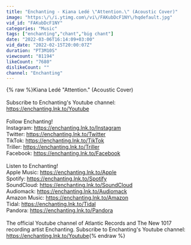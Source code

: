 ```yaml
---
title: "Enchanting - Kiana Ledé \"Attention.\" (Acoustic Cover)"
image: "https:\/\/i.ytimg.com\/vi\/FAKubDcF1NY\/hqdefault.jpg"
vid_id: "FAKubDcF1NY"
categories: "Music"
tags: ["enchanting","chant","big chant"]
date: "2022-03-06T16:14:09+03:00"
vid_date: "2022-02-15T20:00:07Z"
duration: "PT3M10S"
viewcount: "81194"
likeCount: "7680"
dislikeCount: ""
channel: "Enchanting"
---
```

{% raw %}Kiana Ledé &quot;Attention.&quot; (Acoustic Cover)<br /><br />Subscribe to Enchanting's Youtube channel: <a rel="nofollow" target="blank" href="https://enchanting.lnk.to/Youtube">https://enchanting.lnk.to/Youtube</a><br /><br />Follow Enchanting!<br />Instagram: <a rel="nofollow" target="blank" href="https://enchanting.lnk.to/Instagram">https://enchanting.lnk.to/Instagram</a><br />Twitter: <a rel="nofollow" target="blank" href="https://enchanting.lnk.to/Twitter">https://enchanting.lnk.to/Twitter</a><br />TikTok: <a rel="nofollow" target="blank" href="https://enchanting.lnk.to/TikTok">https://enchanting.lnk.to/TikTok</a><br />Triller: <a rel="nofollow" target="blank" href="https://enchanting.lnk.to/Triller">https://enchanting.lnk.to/Triller</a><br />Facebook: <a rel="nofollow" target="blank" href="https://enchanting.lnk.to/Facebook">https://enchanting.lnk.to/Facebook</a><br /><br />Listen to Enchanting!<br />Apple Music: <a rel="nofollow" target="blank" href="https://enchanting.lnk.to/Apple">https://enchanting.lnk.to/Apple</a><br />Spotify: <a rel="nofollow" target="blank" href="https://enchanting.lnk.to/Spotify">https://enchanting.lnk.to/Spotify</a><br />SoundCloud: <a rel="nofollow" target="blank" href="https://enchanting.lnk.to/SoundCloud">https://enchanting.lnk.to/SoundCloud</a><br />Audiomack: <a rel="nofollow" target="blank" href="https://enchanting.lnk.to/Audiomack">https://enchanting.lnk.to/Audiomack</a><br />Amazon Music: <a rel="nofollow" target="blank" href="https://enchanting.lnk.to/Amazon">https://enchanting.lnk.to/Amazon</a><br />Tidal: <a rel="nofollow" target="blank" href="https://enchanting.lnk.to/Tidal">https://enchanting.lnk.to/Tidal</a><br />Pandora: <a rel="nofollow" target="blank" href="https://enchanting.lnk.to/Pandora">https://enchanting.lnk.to/Pandora</a><br /><br />The official Youtube channel of Atlantic Records and The New 1017 recording artist Enchanting. Subscribe to Enchanting's Youtube channel: <a rel="nofollow" target="blank" href="https://enchanting.lnk.to/Youtube">https://enchanting.lnk.to/Youtube</a>{% endraw %}
